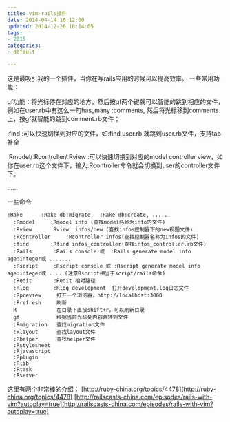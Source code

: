 ```yaml
---
title: vim-rails插件
date: 2014-04-14 10:12:00
updated: 2014-12-26 10:14:05
tags: 
- 2015
categories: 
- default

---
```

这是最吸引我的一个插件，当你在写rails应用的时候可以提高效率。
一些常用功能：

gf功能：将光标停在对应的地方，然后按gf两个键就可以智能的跳到相应的文件，例如在user.rb中有这么一句has_many :comments, 然后将光标移到comments上，按gf就智能的跳到comment.rb文件；

:find :可以快速切换到对应的文件，如:find user.rb 就跳到user.rb文件，支持tab补全


<!--more-->


:Rmodel/:Rcontroller/:Rview :可以快速切换到对应的model controller view，如你在user.rb这个文件下，输入:Rcontroller命令就会切换到user的controller文件下。

......

一些命令

    :Rake      :Rake db:migrate,  :Rake db:create, ...... 
      :Rmodel     :Rmodel info (查找model名称为info的文件) 
      :Rview      :Rview  infos/new (查找infos控制器下的new视图文件) 
      :Rcontroller     :Rcontroller infos(查找控制器名称为infos的文件) 
      :find       :Rfind infos_controller(查找infos_controller.rb文件) 
      :Rails       :Rails console 或  :Rails generate model info age:integer或........ 
      :Rscript     :Rscript console 或 :Rscript generate model info age:integer或......(注意Rscript相当于script/rails命令) 
      :Redit       :Redit 相对路径 
      :Rlog        :Rlog development  打开development.log日志文件 
      :Rpreview     打开一个浏览器，http://localhost:3000 
      :Rrefresh     刷新 
      R             在目录下直接shift+r，可以刷新目录 
      gf            根据当前光标处内容跳转到文件 
      :Rmigration   查找migration文件 
      :Rlayout      查找layout文件 
      :Rhelper      查找helper文件 
      :Rstylesheet 
      :Rjavascript 
      :Rplugin 
      :Rlib 
      :Rtask 
      :Rserver

这里有两个非常棒的介绍：
[http://ruby-china.org/topics/4478](http://ruby-china.org/topics/4478)
[http://railscasts-china.com/episodes/rails-with-vim?autoplay=true](http://railscasts-china.com/episodes/rails-with-vim?autoplay=true)